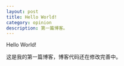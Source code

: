 ```yaml
---
layout: post
title: Hello World!
category: opinion
description: 第一篇博客。
---
```


Hello World!

这是我的第一篇博客，博客代码还在修改完善中。